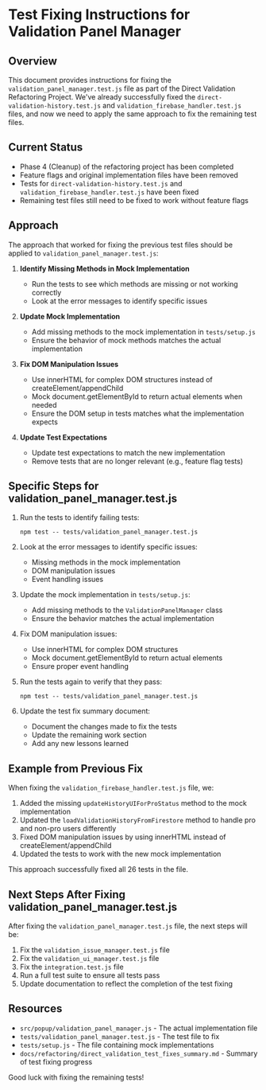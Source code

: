 # Test Fixing Instructions for Validation Panel Manager

## Overview

This document provides instructions for fixing the `validation_panel_manager.test.js` file as part of the Direct Validation Refactoring Project. We've already successfully fixed the `direct-validation-history.test.js` and `validation_firebase_handler.test.js` files, and now we need to apply the same approach to fix the remaining test files.

## Current Status

- Phase 4 (Cleanup) of the refactoring project has been completed
- Feature flags and original implementation files have been removed
- Tests for `direct-validation-history.test.js` and `validation_firebase_handler.test.js` have been fixed
- Remaining test files still need to be fixed to work without feature flags

## Approach

The approach that worked for fixing the previous test files should be applied to `validation_panel_manager.test.js`:

1. **Identify Missing Methods in Mock Implementation**
   - Run the tests to see which methods are missing or not working correctly
   - Look at the error messages to identify specific issues

2. **Update Mock Implementation**
   - Add missing methods to the mock implementation in `tests/setup.js`
   - Ensure the behavior of mock methods matches the actual implementation

3. **Fix DOM Manipulation Issues**
   - Use innerHTML for complex DOM structures instead of createElement/appendChild
   - Mock document.getElementById to return actual elements when needed
   - Ensure the DOM setup in tests matches what the implementation expects

4. **Update Test Expectations**
   - Update test expectations to match the new implementation
   - Remove tests that are no longer relevant (e.g., feature flag tests)

## Specific Steps for validation_panel_manager.test.js

1. Run the tests to identify failing tests:
   ```
   npm test -- tests/validation_panel_manager.test.js
   ```

2. Look at the error messages to identify specific issues:
   - Missing methods in the mock implementation
   - DOM manipulation issues
   - Event handling issues

3. Update the mock implementation in `tests/setup.js`:
   - Add missing methods to the `ValidationPanelManager` class
   - Ensure the behavior matches the actual implementation

4. Fix DOM manipulation issues:
   - Use innerHTML for complex DOM structures
   - Mock document.getElementById to return actual elements
   - Ensure proper event handling

5. Run the tests again to verify that they pass:
   ```
   npm test -- tests/validation_panel_manager.test.js
   ```

6. Update the test fix summary document:
   - Document the changes made to fix the tests
   - Update the remaining work section
   - Add any new lessons learned

## Example from Previous Fix

When fixing the `validation_firebase_handler.test.js` file, we:

1. Added the missing `updateHistoryUIForProStatus` method to the mock implementation
2. Updated the `loadValidationHistoryFromFirestore` method to handle pro and non-pro users differently
3. Fixed DOM manipulation issues by using innerHTML instead of createElement/appendChild
4. Updated the tests to work with the new mock implementation

This approach successfully fixed all 26 tests in the file.

## Next Steps After Fixing validation_panel_manager.test.js

After fixing the `validation_panel_manager.test.js` file, the next steps will be:

1. Fix the `validation_issue_manager.test.js` file
2. Fix the `validation_ui_manager.test.js` file
3. Fix the `integration.test.js` file
4. Run a full test suite to ensure all tests pass
5. Update documentation to reflect the completion of the test fixing

## Resources

- `src/popup/validation_panel_manager.js` - The actual implementation file
- `tests/validation_panel_manager.test.js` - The test file to fix
- `tests/setup.js` - The file containing mock implementations
- `docs/refactoring/direct_validation_test_fixes_summary.md` - Summary of test fixing progress

Good luck with fixing the remaining tests!